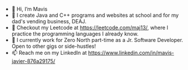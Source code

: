 - 👋 Hi, I’m Mavis
- 👀 I create Java and C++ programs and websites at school and for my dad's vending business, DEAJ.
- 🌱 Checkout my Leetcode at https://leetcode.com/maj13/, where I practice the programming languages I already know.
- 💞️ I currently work for Zero North part-time as a Jr. Software Developer. Open to other gigs or side-hustles!
- 📫 Reach me on my LinkedIn at https://www.linkedin.com/in/mavis-javier-876a29175/ 

<!---
mavis-javier/mavis-javier is a ✨ special ✨ repository because its `README.md` (this file) appears on your GitHub profile.
You can click the Preview link to take a look at your changes.
--->
